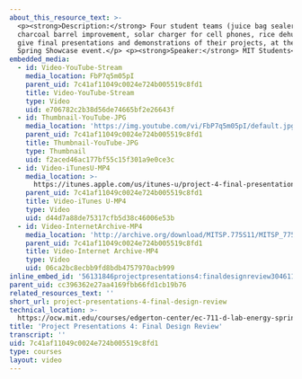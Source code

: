 ```yaml
---
about_this_resource_text: >-
  <p><strong>Description:</strong> Four student teams (juice bag sealer,
  charcoal barrel improvement, solar charger for cell phones, rice dehusking)
  give final presentations and demonstrations of their projects, at the D-Lab
  Spring Showcase event.</p> <p><strong>Speaker:</strong> MIT Students</p>
embedded_media:
  - id: Video-YouTube-Stream
    media_location: FbP7q5m05pI
    parent_uid: 7c41af11049c0024e724b005519c8fd1
    title: Video-YouTube-Stream
    type: Video
    uid: e706782c2b38d56de74665bf2e26643f
  - id: Thumbnail-YouTube-JPG
    media_location: 'https://img.youtube.com/vi/FbP7q5m05pI/default.jpg'
    parent_uid: 7c41af11049c0024e724b005519c8fd1
    title: Thumbnail-YouTube-JPG
    type: Thumbnail
    uid: f2aced46ac177bf55c15f301a9e0ce3c
  - id: Video-iTunesU-MP4
    media_location: >-
      https://itunes.apple.com/us/itunes-u/project-4-final-presentations/id591211144?i=127630222
    parent_uid: 7c41af11049c0024e724b005519c8fd1
    title: Video-iTunes U-MP4
    type: Video
    uid: d44d7a88de75317cfb5d38c46006e53b
  - id: Video-InternetArchive-MP4
    media_location: 'http://archive.org/download/MITSP.775S11/MITSP_775S11proj04_300k.mp4'
    parent_uid: 7c41af11049c0024e724b005519c8fd1
    title: Video-Internet Archive-MP4
    type: Video
    uid: 06ca2bc8ecbb9fd8bdb4757970acb999
inline_embed_id: '56131846projectpresentations4:finaldesignreview30461128'
parent_uid: cc396362e27aa4169fbb66fd1cb19b76
related_resources_text: ''
short_url: project-presentations-4-final-design-review
technical_location: >-
  https://ocw.mit.edu/courses/edgerton-center/ec-711-d-lab-energy-spring-2011/projects/project-results/project-presentations-4-final-design-review
title: 'Project Presentations 4: Final Design Review'
transcript: ''
uid: 7c41af11049c0024e724b005519c8fd1
type: courses
layout: video
---
```

